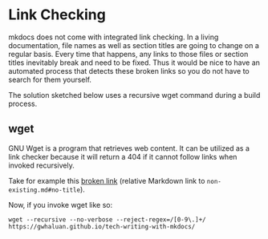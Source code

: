 # Link Checking

mkdocs does not come with integrated link checking.
In a living documentation, file names as well as section titles are going to change on a regular basis.
Every time that happens, any links to those files or section titles inevitably break and need to be fixed.
Thus it would be nice to have an automated process that detects these broken links so you do not have to search for them yourself.

The solution sketched below uses a recursive wget command during a build process.

## wget

GNU Wget is a program that retrieves web content.
It can be utilized as a link checker because it will return a 404 if it cannot follow links when invoked recursively.

Take for example this [broken link](non-existing.md#no-title) (relative Markdown link to `non-existing.md#no-title`).

Now, if you invoke wget like so:

    wget --recursive --no-verbose --reject-regex=/[0-9\.]+/ https://gwhaluan.github.io/tech-writing-with-mkdocs/

<!--- --domains=documentation.peakwork.lan -->
<!--- 2>&1 | grep -B 1 'ERROR 404' && exit 1 || exit 0 -->